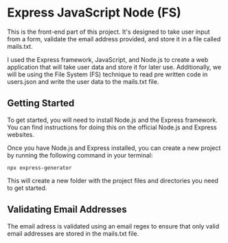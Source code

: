 # Express JavaScript Node (FS)

This is the front-end part of this project. It's designed to take user input from a form, validate the email address provided, and store it in a file called mails.txt.

I used the Express framework, JavaScript, and Node.js to create a web application that will take user data and store it for later use. Additionally, we will be using the File System (FS) technique to read pre written code in users.json and write the user data to the mails.txt file.

## Getting Started

To get started, you will need to install Node.js and the Express framework. You can find instructions for doing this on the official Node.js and Express websites.

Once you have Node.js and Express installed, you can create a new project by running the following command in your terminal:

```
npx express-generator
```

This will create a new folder with the project files and directories you need to get started.

## Validating Email Addresses

The email adress is validated using an email regex to ensure that only valid email addresses are stored in the mails.txt file.
